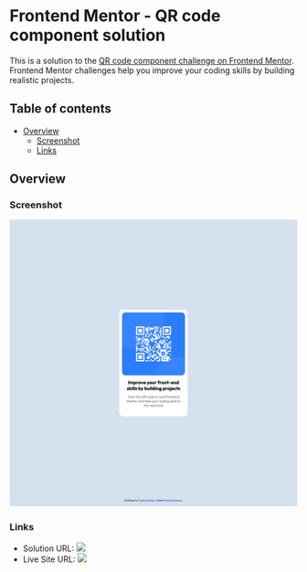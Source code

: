 # Frontend Mentor - QR code component solution

This is a solution to the [QR code component challenge on Frontend Mentor](https://www.frontendmentor.io/challenges/qr-code-component-iux_sIO_H). Frontend Mentor challenges help you improve your coding skills by building realistic projects. 

## Table of contents

- [Overview](#overview)
  - [Screenshot](#screenshot)
  - [Links](#links)

## Overview

### Screenshot

![](./design/screenshot.png)

### Links

- Solution URL: ![](https://github.com/DeveloperMajd/QR-code-component.git)
- Live Site URL: ![](https://developermajd.github.io/)